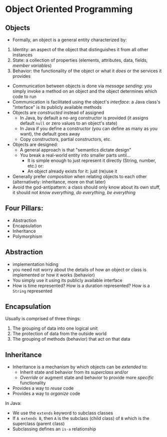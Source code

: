 # Object Oriented Programming

## Objects

* Formally, an object is a general entity characterized by: 
1. Identity: an aspect of the object that distinguishes it from all other instances
2. State: a collection of properties (elements, attributes, data, fields, *member variables*)
3. Behavior: the functionality of the object or what it *does* or the services it provides

* Communication between objects is done via *message sending*: you simply invoke a method on an object and the object determines which code to run
* Communication is facilitated using the object's *interface*: a Java class's "interface" is its publicly available methods
* Objects are *constructed* instead of assigned
  * In Java, by default a no-arg constructor is provided (it assigns default `null` or zero values to an object's state)
  * In Java if you define a constructor (you can define as many as you want), the default goes away
  * Copy constructors, partial constructors, etc.
* Objects are designed: 
  * A general approach is that "semantics dictate design"
  * You break a real-world entity into smaller parts until...
    * It is simple enough to just represent it directly (String, number, etc.) or:
    * An object already exists for it: just (re)use it
* Generally prefer *composition* when relating objects to each other (alternatively: inheritance, more on that later)
* Avoid the god-antipattern: a class should only know about its own stuff, it should not *know everything, do everything, be everything* 

## Four Pillars:

* Abstraction
* Encapsulation
* Inheritance
* Polymorphism

## Abstraction

* implementation hiding
* you need not worry about the details of how an object or class is implemented or how it works (behavior)
* You simply use it using its publicly available interface
* How is time represented?  How is a duration represented?  How is a `String` represented

## Encapsulation

Usually is comprised of three things:
1. The grouping of data into one logical unit
2. The protection of data from the outside world
3. The grouping of methods (behavior) that act on that data

## Inheritance

* Inheritance is a mechanism by which objects can be *extended* to:
  * Inherit state and behavior from its *superclass* and/or
  * *Override* or augment state and behavior to provide more *specific* functionality
* Provides a way to *reuse* code
* Provides a way to *organize* code

In Java:
* We use the `extends` keyword to subclass classes
* If `A extends B`, then `A` is the subclass (child class) of `B` which is the superclass (parent class)
* Subclassing defines an `is-a` relationship


```text









```